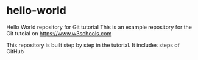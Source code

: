 # hello-world
Hello World repository for Git tutorial
This is an example repository for the Git tutoial on https://www.w3schools.com

This repository is built step by step in the tutorial.
It includes steps of GitHub
